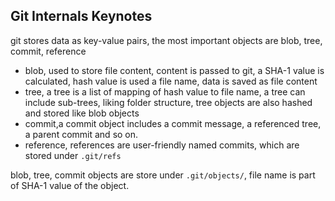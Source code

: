 Git Internals Keynotes
---
git stores data as key-value pairs, the most important objects are blob, tree, commit, reference
- blob, used to store file content, content is passed to git, a SHA-1 value is calculated, hash value is used a file name, data is saved as file content
- tree, a tree is a list of mapping of hash value to file name, a tree can include sub-trees, liking folder structure, tree objects are also hashed and stored like blob objects
- commit,a commit object includes a commit message, a referenced tree, a parent commit and so on.
- reference, references are user-friendly named commits, which are stored under `.git/refs` 

blob, tree, commit objects are store under `.git/objects/`, file name is part of SHA-1 value of the object.

